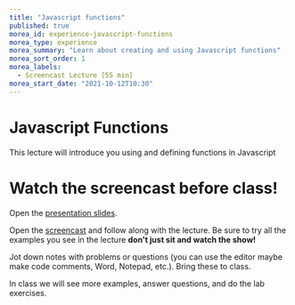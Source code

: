```yaml
--- 
title: "Javascript functions" 
published: true 
morea_id: experience-javascript-functions
morea_type: experience 
morea_summary: "Learn about creating and using Javascript functions"
morea_sort_order: 1 
morea_labels:
  - Screencast Lecture [55 min]
morea_start_date: "2021-10-12T10:30"
---
```

# Javascript Functions
This lecture will introduce you using and defining functions in Javascript

# Watch the screencast before class!
Open the [presentation slides](ITM352_Functions.ppt). 

Open the [screencast](https://youtu.be/9g6CxO_XmM8) and follow along with the lecture. Be sure to try all the examples you see in the lecture  **don't just sit and watch the show!**

Jot down notes with problems or questions (you can use the editor maybe make code comments, Word, Notepad, etc.). Bring these to class.

In class we will see more examples, answer questions, and do the lab exercises.